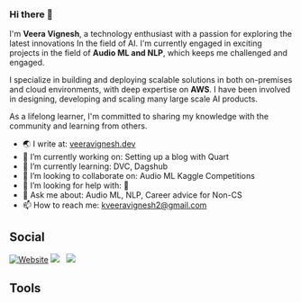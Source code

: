 ### Hi there 👋
I'm **Veera Vignesh**, a technology enthusiast with a passion for exploring the latest innovations In the field of AI. I'm currently engaged in exciting projects in the field of **Audio ML and NLP**, which keeps me challenged and engaged.

I specialize in building and deploying scalable solutions in both on-premises and cloud environments, with deep expertise on **AWS**. I have been involved in designing, developing and scaling many large scale AI products.

As a lifelong learner, I'm committed to sharing my knowledge with the community and learning from others.

- 🌏 I write at: [veeravignesh.dev](https://veeravignesh.dev/)
- 🔭 I’m currently working on: Setting up a blog with Quart
- 🌱 I’m currently learning: DVC, Dagshub
- 👯 I’m looking to collaborate on: Audio ML Kaggle Competitions
- 🤔 I’m looking for help with: 🤞
- 💬 Ask me about: Audio ML, NLP, Career advice for Non-CS
- 📫 How to reach me: kveeravignesh2@gmail.com


<p align='left'>
  <h2> Social </h2>
  <a href="https:/veeravignesh.dev"><img src="https://img.shields.io/badge/Website-Veera%20Vignesh-blue?style=for-the-badge" alt="Website"></a>
  <a href="https://www.linkedin.com/in/veeravignesh1/"><img src="https://img.shields.io/badge/linkedin-%230077B5.svg?&style=for-the-badge&logo=linkedin&logoColor=white" /></a>&nbsp;&nbsp;
  <a href="https://instagram.com/alexandresanlim"><img src="https://img.shields.io/badge/instagram-%23E4405F.svg?&style=for-the-badge&logo=instagram&logoColor=white" /></a>&nbsp;&nbsp;
  
</p>
<!-- 
## Languages
<p align='center'>
  <img align="right" width=60px align='left' src="https://img.shields.io/badge/Python-FFD43B?style=for-the-badge&logo=python&logoColor=blue" />
  <img align="right" width=60px align='left' src="https://img.shields.io/badge/Julia-9558B2?style=for-the-badge&logo=julia&logoColor=white" />
  <img align="right" width=60px align='left' src="https://img.shields.io/badge/Rust-000000?style=for-the-badge&logo=rust&logoColor=white" />
  <img align="right" width=60px align='left' src="https://img.shields.io/badge/R-276DC3?style=for-the-badge&logo=r&logoColor=white" />
</p>
  
## Frameworks
  <img align="right" src="https://img.shields.io/badge/PyTorch-EE4C2C?style=for-the-badge&logo=PyTorch&logoColor=white" />
  <img align="right" src="https://img.shields.io/badge/PyTorch Lightning-792EE5?style=for-the-badge&logo=PyTorch Lightning&logoColor=white" />
  <img align="right" src="https://img.shields.io/badge/scikit_learn-F7931E?style=for-the-badge&logo=scikit-learn&logoColor=white" />
  <img align="right" src="https://img.shields.io/badge/TensorFlow-FF6F00?style=for-the-badge&logo=TensorFlow&logoColor=white" />
  
## Packages
  <img align="right" src="https://img.shields.io/badge/Pandas-2C2D72?style=for-the-badge&logo=pandas&logoColor=white" />
  <img align="right" src="https://img.shields.io/badge/Numpy-777BB4?style=for-the-badge&logo=numpy&logoColor=white" />
  <img align="right" src="https://img.shields.io/badge/VSCode-0078D4?style=for-the-badge&logo=visual%20studio%20code&logoColor=white" />
  <img align="right" src="https://img.shields.io/badge/Kaggle-20BEFF?style=for-the-badge&logo=Kaggle&logoColor=white" />
  <img align="right" src="https://img.shields.io/badge/GitHub_Actions-2088FF?style=for-the-badge&logo=github-actions&logoColor=white" />
  <img align="right" src="https://img.shields.io/badge/Amazon%20DynamoDB-4053D6?style=for-the-badge&logo=Amazon%20DynamoDB&logoColor=white" />
  <img align="right" src="https://img.shields.io/badge/Coursera-0056D2?style=for-the-badge&logo=Coursera&logoColor=white" />
  <img align="right" src="https://img.shields.io/badge/Udemy-EC5252?style=for-the-badge&logo=Udemy&logoColor=white" />
  <img align="right" src="https://img.shields.io/badge/Cookiecutter-D4AA00?style=for-the-badge&logo=Cookiecutter&logoColor=white" />
  <img align="right" src="https://img.shields.io/badge/DVC-945DD6?style=for-the-badge&logo=dataversioncontrol&logoColor=white" />
  <img align="right" src="https://img.shields.io/badge/fastapi-109989?style=for-the-badge&logo=FASTAPI&logoColor=white" />
  <img align="right" src="https://img.shields.io/badge/Flask-000000?style=for-the-badge&logo=flask&logoColor=white" />
  <img align="right" src="https://img.shields.io/badge/Microsoft-666666?style=for-the-badge&logo=microsoft&logoColor=blue" />
  <img align="right" src="https://img.shields.io/badge/Postman-FF6C37?style=for-the-badge&logo=Postman&logoColor=white" />
  <img align="right" src="https://img.shields.io/badge/pypi-3775A9?style=for-the-badge&logo=pypi&logoColor=white" />
  <img align="right" src="https://img.shields.io/badge/Microsoft_Excel-217346?style=for-the-badge&logo=microsoft-excel&logoColor=white" />
  <img align="right" src="https://img.shields.io/badge/Windows_11-0078d4?style=for-the-badge&logo=windows-11&logoColor=white" />
  <img align="right" src="https://img.shields.io/badge/HackerEarth-%232C3454.svg?&style=for-the-badge&logo=HackerEarth&logoColor=Blue" />
  <img align="right" src="https://img.shields.io/badge/LinkedIn-0077B5?style=for-the-badge&logo=linkedin&logoColor=white" />
  <img align="right" src="https://img.shields.io/badge/orcid-A6CE39?style=for-the-badge&logo=orcid&logoColor=white" /> -->
<!--   <img align="right" src="" />
  <img align="right" src="" />
  <img align="right" src="" />
  <img align="right" src="" />
  <img align="right" src="" />
  <img align="right" src="" />
  <img align="right" src="" />
  <img align="right" src="" />
  <img align="right" src="" />
  <img align="right" src="" />
  <img align="right" src="" />
  <img align="right" src="" />
  <img align="right" src="" />
  <img align="right" src="" />
  <img align="right" src="" />
  <img align="right" src="" />
  <img align="right" src="" />
  <img align="right" src="" />
  <img align="right" src="" />
  <img align="right" src="" />
  <img align="right" src="" />
  <img align="right" src="" />
  <img align="right" src="" />
  <img align="right" src="" />
  <img align="right" src="" />
  <img align="right" src="" />
  <img align="right" src="" />
  <img align="right" src="" />
  <img align="right" src="" />
  <img align="right" src="" />
  <img align="right" src="" />
  <img align="right" src="" />
  <img align="right" src="" />
  <img align="right" src="" />
  <img align="right" src="" />
  <img align="right" src="" /> -->


## Tools

